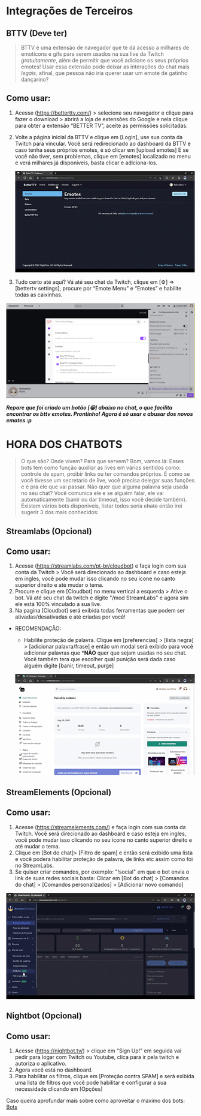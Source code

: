 # Integrações de Terceiros

## BTTV (Deve ter)
> BTTV é uma extensão de navegador que te dá acesso a milhares de  emoticons e gifs para serem usados na sua live da Twitch *gratuitamente*, além de permitir que você adicione os seus próprios emotes! Usar essa extensão pode deixar as interações do chat mais *legais*, afinal, que pessoa não iria querer usar um emote de gatinho dançarino?

## Como usar: 

1. Acesse (https://betterttv.com/) > selecione seu navegador e clique para fazer o download > abrirá a loja de extensões do Google e nela clique para obter  a extensão “BETTER TV”, aceite as permissões solicitadas. 
2. Volte a página inicial da BTTV e clique em [Login], use sua conta da Twitch para vincular. Você será redirecionado ao dashboard da BTTV e caso tenha seus próprios emotes, é só clicar em [upload emotes] E se você não tiver, sem problemas, clique em [emotes] localizado no menu e verá milhares já disponíveis, basta clicar e adiciona-los.


   ![Emotes da BTTV](/assets/bttv-emotes-gif.gif)


3. Tudo certo até aqui? Vá até seu chat da Twitch, clique em [⚙️] ⇒ [bettertv settings], procure por “Emote Menu” e “Emotes” e habilite todas as caixinhas. 


  ![Modal BTTV habilitar emotes](../../assets/modal-bttv-emotes.PNG)
 
***Repare que foi criado um botão [😀] abaixo no chat, o que facilita encontrar os bttv emotes.
Prontinho! Agora é só usar e abusar dos novos emotes :p***

# HORA DOS CHATBOTS

> O que são? Onde vivem? Para que servem? Bom, vamos lá: 
Esses bots tem como função auxiliar as lives em vários sentidos como: controle de spam, proibir links ou ter comandos próprios. É como se você tivesse um secretario de live, você precisa delegar suas funções e é pra ele que vai passar. 
Não quer que alguma palavra seja usada no seu chat? Você comunica ele e se alguém falar, ele vai automaticamente (banir ou dar timeout, isso você decide também). Existem vários bots disponiveis, listar todos seria ~~chato~~ então irei sugerir 3 dos mais conhecidos:


## Streamlabs (Opcional)

## Como usar: 

1. Acesse (https://streamlabs.com/pt-br/cloudbot) e faça login com sua conta da Twitch > Você será direcionado ao dashboard e caso esteja em ingles, você pode mudar isso clicando no seu icone no canto superior direito e até mudar o tema.
2. Procure e clique em [Cloudbot] no menu vertical a esquerda > Ative o bot. Vá até seu chat da twitch e digite "/mod StreamLabs" e agora sim ele está 100% vinculado a sua live. 
3. Na pagina [Cloudbot] será exibida todas ferramentas que podem ser ativadas/desativadas e até criadas por você! 

- RECOMENDAÇÃO: 
  
  - Habilite proteção de palavra. Clique em [preferencias] > [lista negra] > [adicionar palavra/frase] e então um modal será exibido para você adicionar palavras que ***NÃO** quer que sejam usadas no seu chat. Você também tera que escolher qual punição será dada caso alguém digite [banir, timeout, purge]

  ![gif](../../assets/streamlabs-filtro-palavra.gif)


## StreamElements (Opcional)

## Como usar: 

1. Acesse (https://streamelements.com/) e faça login com sua conta da Twitch. Você será direcionado ao dashboard e caso esteja em ingles, você pode mudar isso clicando no seu icone no canto superior direito e até mudar o tema.
2.  Clique em [Bot do chat]> [Filtro de spam] e então será exibido uma lista e você podera habilitar proteção de palavra, de links etc assim como foi no StreamLabs.
3. Se quiser criar comandos, por exemplo: "!social" em que o bot envia o link de suas redes sociais basta: Clicar em [Bot do chat] > [Comandos do chat] > [Comandos personalizados] > [Adicionar novo comando] 

  ![Gif](/assets/streamlabs-comando-gif.gif)

## Nightbot (Opcional)

## Como usar: 

1. Acesse (https://nightbot.tv/) > clique em "Sign Up!" em seguida vai pedir para logar com Twitch ou Youtube, clica para ir pela twitch e autoriza o aplicativo. 
2. Agora você está no dashboard. 
3. Para habilitar os filtros, clique em [Proteção contra SPAM] e será exibida uma lista de filtros que você pode habilitar e configurar a sua necessidade clicando em [Opções]

Caso queira aprofundar mais sobre como aproveitar o maximo dos bots: [Bots](../6.Bots.md)

